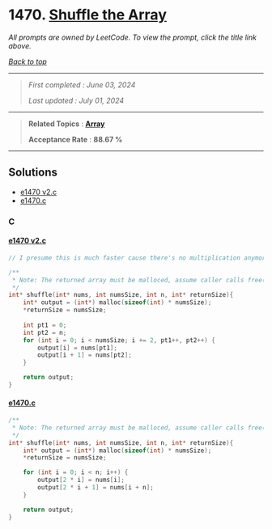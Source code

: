 # 1470. [Shuffle the Array](<https://leetcode.com/problems/shuffle-the-array>)

*All prompts are owned by LeetCode. To view the prompt, click the title link above.*

*[Back to top](<../README.md>)*

------

> *First completed : June 03, 2024*
>
> *Last updated : July 01, 2024*

------

> **Related Topics** : **[Array](<by_topic/Array.md>)**
>
> **Acceptance Rate** : **88.67 %**

------

## Solutions

- [e1470 v2.c](<../my-submissions/e1470 v2.c>)
- [e1470.c](<../my-submissions/e1470.c>)
### C
#### [e1470 v2.c](<../my-submissions/e1470 v2.c>)
```C
// I presume this is much faster cause there's no multiplication anymore

/**
 * Note: The returned array must be malloced, assume caller calls free().
 */
int* shuffle(int* nums, int numsSize, int n, int* returnSize){
    int* output = (int*) malloc(sizeof(int) * numsSize);
    *returnSize = numsSize;
    
    int pt1 = 0;
    int pt2 = n;
    for (int i = 0; i < numsSize; i += 2, pt1++, pt2++) {
        output[i] = nums[pt1];
        output[i + 1] = nums[pt2];
    }

    return output;
}
```

#### [e1470.c](<../my-submissions/e1470.c>)
```C
/**
 * Note: The returned array must be malloced, assume caller calls free().
 */
int* shuffle(int* nums, int numsSize, int n, int* returnSize){
    int* output = (int*) malloc(sizeof(int) * numsSize);
    *returnSize = numsSize;

    for (int i = 0; i < n; i++) {
        output[2 * i] = nums[i];
        output[2 * i + 1] = nums[i + n];
    }

    return output;
}
```

